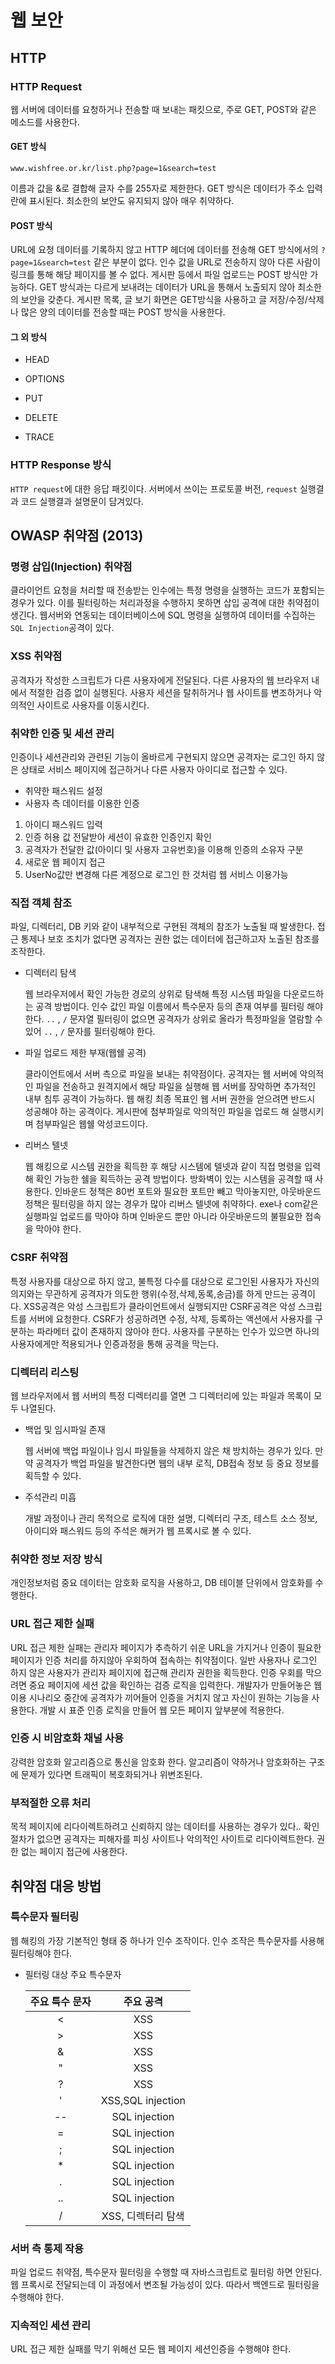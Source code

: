 # 웹 보안

## HTTP

### HTTP Request

웹 서버에 데이터를 요청하거나 전송할 때 보내는 패킷으로, 주로 GET, POST와 같은 메소드를 사용한다.

#### GET 방식

`www.wishfree.or.kr/list.php?page=1&search=test`

이름과 값을 &로 결합해 글자 수를 255자로 제한한다. GET 방식은 데이터가 주소 입력란에 표시된다. 최소한의 보안도 유지되지 않아 매우 취약하다.

#### POST 방식

URL에 요청 데이터를 기록하지 않고 HTTP 헤더에 데이터를 전송해 GET 방식에서의 `?page=1&search=test` 같은 부분이 없다.
인수 값을 URL로 전송하지 않아 다른 사람이 링크를 통해 해당 페이지를 볼 수 없다. 게시판 등에서 파일 업로드는 POST 방식만 가능하다. GET 방식과는 다르게 보내려는 데이터가 URL을 통해서 노출되지 않아 최소한의 보안을 갖춘다. 게시판 목록, 글 보기 화면은 GET방식을 사용하고 글 저장/수정/삭제나 많은 양의 데이터를 전송할 때는 POST 방식을 사용한다.

#### 그 외 방식

- HEAD

- OPTIONS
- PUT
- DELETE
- TRACE

### HTTP Response 방식

`HTTP request`에 대한 응답 패킷이다. 서버에서 쓰이는 프로토콜 버전, `request` 실행결과 코드 실행결과 설명문이 담겨있다.

## OWASP 취약점 (2013)

### 명령 삽입(Injection) 취약점

클라이언트 요청을 처리할 때 전송받는 인수에는 특정 명령을 실행하는 코드가 포함되는 경우가 있다. 이를 필터링하는 처리과정을 수행하지 못하면 삽입 공격에 대한 취약점이 생긴다. 웹서버와 연동되는 데이터베이스에 SQL 명령을 실행하여 데이터를 수집하는 `SQL Injection`공격이 있다.

### XSS 취약점

공격자가 작성한 스크립트가 다른 사용자에게 전달된다. 다른 사용자의 웹 브라우저 내에서 적절한 검증 없이 실행된다. 사용자 세션을 탈취하거나 웹 사이트를 변조하거나 악의적인 사이트로 사용자를 이동시킨다.

### 취약한 인증 및 세션 관리

인증이나 세션관리와 관련된 기능이 올바르게 구현되지 않으면 공격자는 로그인 하지 않은 상태로 서비스 페이지에 접근하거나 다른 사용자 아이디로 접근할 수 있다.

- 취약한 패스워드 설정
- 사용자 측 데이터를 이용한 인증

1. 아이디 패스워드 입력
2. 인증 허용 값 전달받아 세션이 유효한 인증인지 확인
3. 공격자가 전달한 값(아이디 및 사용자 고유번호)을 이용해 인증의 소유자 구분
4. 새로운 웹 페이지 접근
5. UserNo값만 변경해 다른 계정으로 로그인 한 것처럼 웹 서비스 이용가능

### 직접 객체 참조

파일, 디렉터리, DB 키와 같이 내부적으로 구현된 객체의 참조가 노출될 때 발생한다. 접근 통제나 보호 조치가 없다면 공격자는 권한 없는 데이터에 접근하고자 노출된 참조를 조작한다.

- 디렉터리 탐색

  웹 브라우저에서 확인 가능한 경로의 상위로 탐색해 특정 시스템 파일을 다운로드하는 공격 방법이다. 인수 값인 파일 이름에서 특수문자 등의 존재 여부를 필터링 해야한다. `..` , `/` 문자열 필터링이 없으면 공격자가 상위로 올라가 특정파일을 열람할 수 있어 `..` , `/` 문자를 필터링해야 한다.

- 파일 업로드 제한 부재(웹쉘 공격)

  클라이언트에서 서버 측으로 파일을 보내는 취약점이다. 공격자는 웹 서버에 악의적인 파일을 전송하고 원격지에서 해당 파일을 실행해 웹 서버를 장악하면 추가적인 내부 침투 공격이 가능하다. 웹 해킹 최종 목표인 웹 서버 권한을 얻으려면 반드시 성공해야 하는 공격이다. 게시판에 첨부파일로 악의적인 파일을 업로드 해 실행시키며 첨부파일은 웹쉘 악성코드이다.

- 리버스 텔넷

  웹 해킹으로 시스템 권한을 획득한 후 해당 시스템에 텔넷과 같이 직접 명령을 입력해 확인 가능한 쉘을 획득하는 공격 방법이다. 방화벽이 있는 시스템을 공격할 때 사용한다.
  인바운드 정책은 80번 포트와 필요한 포트만 빼고 막아놓지만, 아웃바운드 정책은 필터링을 하지 않는 경우가 많아 리버스 텔넷에 취약하다. exe나 com같은 실행파일 업로드를 막아야 하며 인바운드 뿐만 아니라 아웃바운드의 불필요한 접속을 막아야 한다.

### CSRF 취약점

특정 사용자를 대상으로 하지 않고, 불특정 다수를 대상으로 로그인된 사용자가 자신의 의지와는 무관하게 공격자가 의도한 행위(수정,삭제,동록,송금)를 하게 만드는 공격이다. XSS공격은 악성 스크립트가 클라이언트에서 실행되지만 CSRF공격은 악성 스크립트를 서버에 요청한다. CSRF가 성공하려면 수정, 삭제, 등록하는 액션에서 사용자를 구분하는 파라메터 값이 존재하지 않아야 한다. 사용자를 구분하는 인수가 있으면 하나의 사용자에게만 적용되거나 인증과정을 통해 공격을 막는다.

### 디렉터리 리스팅

웹 브라우저에서 웹 서버의 특정 디렉터리를 열면 그 디렉터리에 있는 파일과 목록이 모두 나열된다.

- 백업 및 임시파일 존재

  웹 서버에 백업 파일이나 임시 파일들을 삭제하지 않은 채 방치하는 경우가 있다. 만약 공격자가 백업 파일을 발견한다면 웹의 내부 로직, DB접속 정보 등 중요 정보를 획득할 수 있다.

- 주석관리 미흡

  개발 과정이나 관리 목적으로 로직에 대한 설명, 디렉터리 구조, 테스트 소스 정보, 아이디와 패스워드 등의 주석은 해커가 웹 프록시로 볼 수 있다.

### 취약한 정보 저장 방식

개인정보처럼 중요 데이터는 암호화 로직을 사용하고, DB 테이블 단위에서 암호화를 수행한다.

### URL 접근 제한 실패

URL 접근 제한 실패는 관리자 페이지가 추측하기 쉬운 URL을 가지거나 인증이 필요한 페이지가 인증 처리를 하지않아 우회하여 접속하는 취약점이다. 일반 사용자나 로그인 하지 않은 사용자가 관리자 페이지에 접근해 관리자 권한을 획득한다. 인증 우회를 막으려면 중요 페이지에 세션 값을 확인하는 검증 로직을 입력한다. 개발자가 만들어놓은 웹 이용 시나리오 중간에 공격자가 끼어들어 인증을 거치지 않고 자신이 원하는 기능을 사용한다. 개발 시 표준 인증 로직을 만들어 웹 모든 페이지 앞부분에 적용한다.

### 인증 시 비암호화 채널 사용

강력한 암호화 알고리즘으로 통신을 암호화 한다. 알고리즘이 약하거나 암호화하는 구조에 문제가 있다면 트래픽이 복호화되거나 위변조된다.

### 부적절한 오류 처리

목적 페이지에 리다이렉트하려고 신뢰하지 않는 데이터를 사용하는 경우가 있다.. 확인 절차가 없으면 공격자는 피해자를 피싱 사이트나 악의적인 사이트로 리다이렉트한다. 권한 없는 페이지 접근에 사용한다.

## 취약점 대응 방법

### 특수문자 필터링

웹 해킹의 가장 기본적인 형태 중 하나가 인수 조작이다. 인수 조작은 특수문자를 사용해 필터링해야 한다.

- 필터링 대상 주요 특수문자

  | 주요 특수 문자 |     주요 공격      |
  | :------------: | :----------------: |
  |       <        |        XSS         |
  |       >        |        XSS         |
  |       &        |        XSS         |
  |       "        |        XSS         |
  |       ?        |        XSS         |
  |       '        | XSS,SQL injection  |
  |       --       |   SQL injection    |
  |       =        |   SQL injection    |
  |       ;        |   SQL injection    |
  |       \*       |   SQL injection    |
  |       .        |   SQL injection    |
  |       ..       |   SQL injection    |
  |       /        | XSS, 디렉터리 탐색 |

### 서버 측 통제 작용

파일 업로드 취약점, 특수문자 필터링을 수행할 때 자바스크립트로 필터링 하면 안된다. 웹 프록시로 전달되는데 이 과정에서 변조될 가능성이 있다. 따라서 백엔드로 필터링을 수행해야 한다.

### 지속적인 세션 관리

URL 접근 제한 실패를 막기 위해선 모든 웹 페이지 세션인증을 수행해야 한다.

